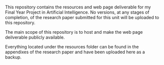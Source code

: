 This repository contains the resources and web page deliverable for my Final Year Project in Artificial Intelligence. 
No versions, at any stages of completion, of the research paper submitted for this unit will be uploaded to this repository.

The main scope of this repository is to host and make the web page deilverable publicly available.

Everything located under the resources folder can be found in the appendixes of the research paper and have been uploaded here as a backup.

